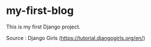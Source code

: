 # my-first-blog

This is my first Django project.

Source : Django Girls (https://tutorial.djangogirls.org/en/)
